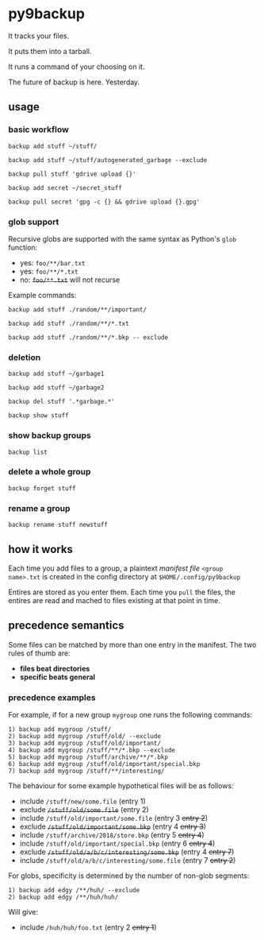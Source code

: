 # py9backup

It tracks your files.

It puts them into a tarball.

It runs a command of your choosing on it.

The future of backup is here. Yesterday.

## usage

### basic workflow

`backup add stuff ~/stuff/`

`backup add stuff ~/stuff/autogenerated_garbage --exclude`

`backup pull stuff 'gdrive upload {}'`

`backup add secret ~/secret_stuff`

`backup pull secret 'gpg -c {} && gdrive upload {}.gpg'`


### glob support

Recursive globs are supported with the same syntax as Python's `glob` function:

 * yes: `foo/**/bar.txt`
 * yes: `foo/**/*.txt`
 * no: ~~`foo/**.txt`~~ will not recurse
 
Example commands:

`backup add stuff ./random/**/important/`

`backup add stuff ./random/**/*.txt`

`backup add stuff ./random/**/*.bkp -- exclude`

### deletion
`backup add stuff ~/garbage1`

`backup add stuff ~/garbage2`

`backup del stuff '.*garbage.*'`

`backup show stuff`

### show backup groups
`backup list`

### delete a whole group
`backup forget stuff`

### rename a group
`backup rename stuff newstuff`

## how it works

Each time you add files to a group, a plaintext *manifest file* `<group
name>.txt` is created in the config directory at `$HOME/.config/py9backup`

Entires are stored as you enter them. Each time you `pull` the files, the
entires are read and mached to files existing at that point in time.

## precedence semantics

Some files can be matched by more than one entry in the manifest. The two rules
of thumb are:

- **files beat directories**
- **specific beats general**

### precedence examples

For example, if for a new group `mygroup` one runs the following commands:

```
1) backup add mygroup /stuff/
2) backup add mygroup /stuff/old/ --exclude
3) backup add mygroup /stuff/old/important/
4) backup add mygroup /stuff/**/*.bkp --exclude
5) backup add mygroup /stuff/archive/**/*.bkp
6) backup add mygroup /stuff/old/important/special.bkp
7) backup add mygroup /stuff/**/interesting/
```

The behaviour for some example hypothetical files will be as follows:

 * include `/stuff/new/some.file`  (entry 1)
 * exclude ~~`/stuff/old/some.file`~~ (entry 2)
 * include `/stuff/old/important/some.file` (entry 3 ~~entry 2~~)
 * exclude ~~`/stuff/old/important/some.bkp`~~ (entry 4 ~~entry 3~~)
 * include `/stuff/archive/2018/store.bkp` (entry 5 ~~entry 4~~)
 * include `/stuff/old/important/special.bkp` (entry 6 ~~entry 4~~)
 * exclude ~~`/stuff/old/a/b/c/interesting/some.bkp`~~ (entry 4 ~~entry 7~~)
 * include `/stuff/old/a/b/c/interesting/some.file` (entry 7 ~~entry 2~~)

For globs, specificity is determined by the number of non-glob segments:

```
1) backup add edgy /**/huh/ --exclude
2) backup add edgy /**/huh/huh/
```

Will give:
 * include `/huh/huh/foo.txt` (entry 2 ~~entry 1~~)
 
```
